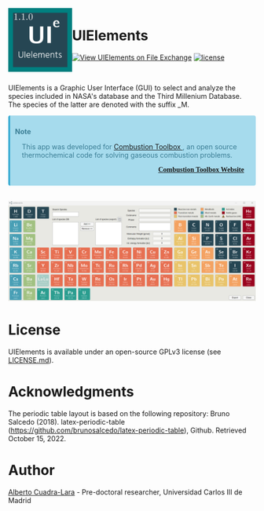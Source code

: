 <img alt="UIElements" align="left" href="https://github.com/AlbertoCuadra/UIElements" style="border-width:0" src="https://github.com/AlbertoCuadra/UIElements/blob/master/assets/_static/logo_uielements_matlab.png" width="130"/>

# UIElements

[![View UIElements on File Exchange](https://www.mathworks.com/matlabcentral/images/matlab-file-exchange.svg)](https://in.mathworks.com/matlabcentral/fileexchange/120713-uielements)
[![license](https://img.shields.io/github/license/AlbertoCuadra/UIElements)](https://www.gnu.org/licenses/gpl-3.0.html)

<br>

UIElements is a Graphic User Interface (GUI) to select and analyze the species included in NASA's database and the Third Millenium Database. The species of the latter are denoted with the suffix _M.


<div class="warning" style='background-color:#a6dbed; color: #3a7d94; border-left: solid #3faed4 4px; border-radius: 4px; padding:0.7em;'>
    <span>
        <p style='margin-top:1em; text-align:left'>
        <b>Note</b></p>
        <p style='margin-left:1em;'>
            This app was developed for <a href="https://github.com/AlbertoCuadra/combustion_toolbox"> Combustion Toolbox </a>, an open source thermochemical code for solving gaseous combustion problems.
        </p>
        <p style='margin-bottom:1em; margin-right:1em; text-align:right; font-family:Georgia'> <a href="https://combustion-toolbox-website.readthedocs.io/"> <b> Combustion Toolbox Website</b> </a>
        </p>
    </span>
</div>

<br>

<p align=center>
    <img src="https://github.com/AlbertoCuadra/UIElements/blob/master/assets/_static/uielements.gif" width="1000">
</p>

# License

UIElements is available under an open-source GPLv3 license (see [LICENSE.md](LICENSE.md)).

# Acknowledgments

The periodic table layout is based on the following repository: Bruno Salcedo (2018). latex-periodic-table (https://github.com/brunosalcedo/latex-periodic-table), Github. Retrieved October 15, 2022.

# Author
[Alberto Cuadra-Lara](https://acuadralara.com/) - Pre-doctoral researcher, Universidad Carlos III de Madrid 

